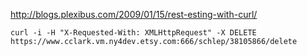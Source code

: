 http://blogs.plexibus.com/2009/01/15/rest-esting-with-curl/

    
    curl -i -H "X-Requested-With: XMLHttpRequest" -X DELETE https://www.cclark.vm.ny4dev.etsy.com:666/schlep/38105866/delete
